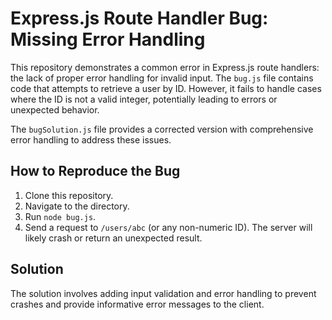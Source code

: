 # Express.js Route Handler Bug: Missing Error Handling

This repository demonstrates a common error in Express.js route handlers: the lack of proper error handling for invalid input.  The `bug.js` file contains code that attempts to retrieve a user by ID. However, it fails to handle cases where the ID is not a valid integer, potentially leading to errors or unexpected behavior.

The `bugSolution.js` file provides a corrected version with comprehensive error handling to address these issues.

## How to Reproduce the Bug

1. Clone this repository.
2. Navigate to the directory.
3. Run `node bug.js`.
4. Send a request to `/users/abc` (or any non-numeric ID).  The server will likely crash or return an unexpected result. 

## Solution

The solution involves adding input validation and error handling to prevent crashes and provide informative error messages to the client.